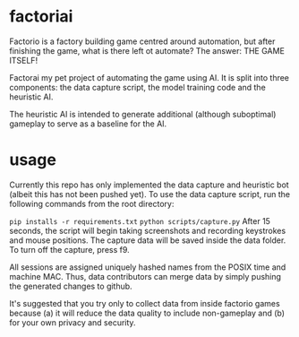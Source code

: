 # factoriai
Factorio is a factory building game centred around automation, but after finishing the game, what is there left ot automate? The answer: THE GAME ITSELF!

Factorai my pet project of automating the game using AI. It is split into three components: the data capture script, the model training code and the heuristic AI. 

The heuristic AI is intended to generate additional (although suboptimal) gameplay to serve as a baseline for the AI.

# usage

Currently this repo has only implemented the data capture and heuristic bot (albeit this has not been pushed yet). To use the data capture script, run the following commands from the root directory:

`
pip installs -r requirements.txt
`
`
python scripts/capture.py
`
After 15 seconds, the script will begin taking screenshots and recording keystrokes and mouse positions. The capture data will be saved inside the data folder. To turn off the capture, press f9.

All sessions are assigned uniquely hashed names from the POSIX time and machine MAC. Thus, data contributors can merge data by simply pushing the generated changes to github.

It's suggested that you try only to collect data from inside factorio games because (a) it will reduce the data quality to include non-gameplay and (b) for your own privacy and security.
